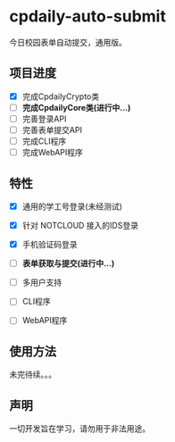 # cpdaily-auto-submit
今日校园表单自动提交，通用版。

## 项目进度
- [x] 完成CpdailyCrypto类
- [ ] **完成CpdailyCore类(进行中...)**
- [ ] 完善登录API
- [ ] 完善表单提交API
- [ ] 完成CLI程序
- [ ] 完成WebAPI程序

## 特性
- [x] 通用的学工号登录(未经测试)
- [x] 针对 NOTCLOUD 接入的IDS登录
- [x] 手机验证码登录
- [ ] **表单获取与提交(进行中...)**
- [ ] 多用户支持
- [ ] CLI程序
- [ ] WebAPI程序


## 使用方法

未完待续。。。

## 声明
一切开发旨在学习，请勿用于非法用途。
